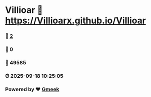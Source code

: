 # Villioar :link: https://Villioarx.github.io/Villioar 
### :page_facing_up: [2](https://Villioarx.github.io/Villioar/tag.html) 
### :speech_balloon: 0 
### :hibiscus: 49585 
### :alarm_clock: 2025-09-18 10:25:05 
### Powered by :heart: [Gmeek](https://github.com/Meekdai/Gmeek)
